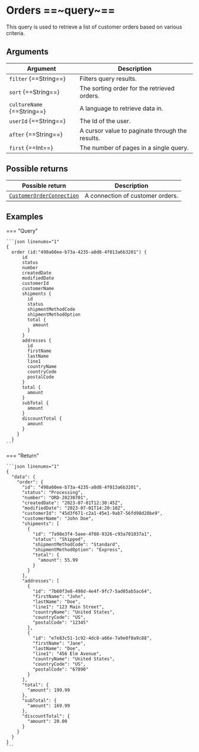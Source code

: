 # Orders ==~query~==

This query is used to retrieve a list of customer orders based on various criteria.​

## Arguments

| Argument                  | Description                                             |
|---------------------------|---------------------------------------------------------|
| `filter` {==String==}     | Filters query results.                                  |
| `sort` {==String==}       | The sorting order for the retrieved orders.             |
| `cultureName` {==String==}| A language to retrieve data in.                         |
| `userId` {==String==}     | The Id of the user.                                     |
| `after` {==String==}      | A cursor value to paginate through the results.         |
| `first` {==Int==}         | The number of pages in a single query.                  |


## Possible returns

| Possible return                                          	              | Description                           |
|-----------------------------------------------------------------------	|--------------------------------------	|
| [`CustomerOrderConnection`](../objects/customer-order-connection.md)    |  A connection of customer orders.   	|

## Examples

=== "Query"

    ```json linenums="1"
    {
      order (id:"498a60ee-b73a-4235-a0d8-4f013a6b3201") {
          id
          status
          number
          createdDate
          modifiedDate
          customerId
          customerName
          shipments {
            id
            status
            shipmentMethodCode
            shipmentMethodOption
            total {
              amount
            }
          }
          addresses {
            id
            firstName
            lastName
            line1
            countryName
            countryCode
            postalCode
          }
          total {
            amount
          }
          subTotal {
            amount
          }
          discountTotal {
            amount
          }
        }
      }
    ```


=== "Return"

    ```json linenums="1"
    {
      "data": {
        "order": {
          "id": "498a60ee-b73a-4235-a0d8-4f013a6b3201",
          "status": "Processing",
          "number": "ORD-20230701",
          "createdDate": "2023-07-01T12:30:45Z",
          "modifiedDate": "2023-07-01T14:20:10Z",
          "customerId": "45d3f671-c2a1-45e1-9ab7-56fd98d28be9",
          "customerName": "John Doe",
          "shipments": [
            {
              "id": "7a98e3f4-5aee-4f08-9326-c93a701037a1",
              "status": "Shipped",
              "shipmentMethodCode": "Standard",
              "shipmentMethodOption": "Express",
              "total": {
                "amount": 55.99
              }
            }
          ],
          "addresses": [
            {
              "id": "7b60f3e8-498d-4e4f-9fc7-5ad05ab5ac64",
              "firstName": "John",
              "lastName": "Doe",
              "line1": "123 Main Street",
              "countryName": "United States",
              "countryCode": "US",
              "postalCode": "12345"
            },
            {
              "id": "e7e83c51-1c92-4dc8-a66e-7a9e0f8a9c88",
              "firstName": "Jane",
              "lastName": "Doe",
              "line1": "456 Elm Avenue",
              "countryName": "United States",
              "countryCode": "US",
              "postalCode": "67890"
            }
          ],
          "total": {
            "amount": 199.99
          },
          "subTotal": {
            "amount": 169.99
          },
          "discountTotal": {
            "amount": 20.00
          }
        }
      }
    }
    ```
